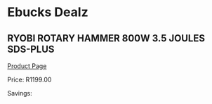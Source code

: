 
# Ebucks Dealz
## RYOBI ROTARY HAMMER 800W 3.5 JOULES SDS-PLUS
[Product Page](https://www.ebucks.com/web/shop/productSelected.do?prodId=315067834&catId=717324798)

Price: R1199.00

Savings: 


	
